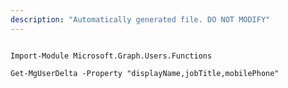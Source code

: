 ```yaml
---
description: "Automatically generated file. DO NOT MODIFY"
---
```


```powershellv1

Import-Module Microsoft.Graph.Users.Functions

Get-MgUserDelta -Property "displayName,jobTitle,mobilePhone" 

```